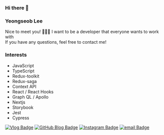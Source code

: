 ### Hi there 👋

<!--
**seobie/seobie** is a ✨ _special_ ✨ repository because its `README.md` (this file) appears on your GitHub profile.

Here are some ideas to get you started:

- 🔭 I’m currently working on ...
- 🌱 I’m currently learning ...
- 👯 I’m looking to collaborate on ...
- 🤔 I’m looking for help with ...
- 💬 Ask me about ...
- 📫 How to reach me: ...
- 😄 Pronouns: ...
- ⚡ Fun fact: ...
-->

### Yeongseob Lee
Nice to meet you! 🙋🏻‍♂️
I want to be a developer that everyone wants to work with <br />
If you have any questions, feel free to contact me!

### Interests
- JavaScript
- TypeScript
- Redux-toolkit
- Redux-saga
- Context API
- React / React Hooks
- Graph QL / Apollo
- Nextjs
- Storybook
- Jest
- Cypress

<!--
<div align=left>
  
[![Top Langs](https://github-readme-stats.vercel.app/api/top-langs/?username=cyheum)](https://github.com/anuraghazra/github-readme-stats)
</div>
-->
<div align=left>
  
[![Vlog Badge](https://img.shields.io/badge/-Velog-brihgtGreen?style=flat-square&link=https://velog.io/@seob)](https://velog.io/@seob) 
[![GitHub Blog Badge](https://img.shields.io/badge/-GitHub%20blog-black?style=flat-square&logo=github&link=https://velog.io/@seob)](https://seobie.github.io) 
[![Instagram Badge](https://img.shields.io/badge/-Instagram-dd2a7b?style=flat-square&logo=instagram&logoColor=white&link=https://www.instagram.com/x.eob/)](https://www.instagram.com/x.eob/) 
[![email Badge](https://img.shields.io/badge/-Gmail-d14836?style=flat-square&logo=Gmail&logoColor=white&link=mailto:yeongseob.dev@gmail.com)](mailto:yeongseob.dev@gmail.com)
</div>

<div align=left>
